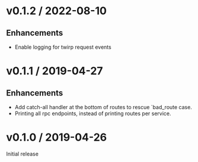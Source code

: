 # v0.1.2 / 2022-08-10

## Enhancements

* Enable logging for twirp request events

# v0.1.1 / 2019-04-27

## Enhancements

* Add catch-all handler at the bottom of routes to rescue `bad_route case.
* Printing all rpc endpoints, instead of printing routes per service.

# v0.1.0 / 2019-04-26

Initial release
